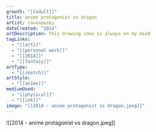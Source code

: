 ```yaml
---
growth: "[[adult]]"
title: anime protagonist vs dragon
artist: ravenowsky
dateCreated: "2014"
artDescription: this drawing idea is always on my mind
tagLinks:
  - "[[art]]"
  - "[[personal work]]"
  - "[[2014]]"
  - "[[fantasy]]"
artType:
  - "[[sketch]]"
artStyle:
  - "[[anime]]"
mediumUsed:
  - "[[physical]]"
  - "[[ink]]"
image: "[[2014 - anime protagonist vs dragon.jpeg]]"
---
```

![[2014 - anime protagonist vs dragon.jpeg]]